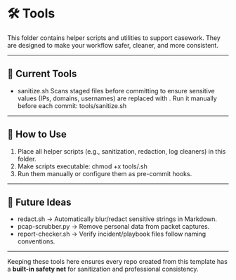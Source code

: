 # 🛠️ Tools

This folder contains helper scripts and utilities to support casework. 
They are designed to make your workflow safer, cleaner, and more consistent.

---

## 📌 Current Tools

- sanitize.sh 
  Scans staged files before committing to ensure sensitive values (IPs, domains, usernames) are replaced with <placeholders>. 
  Run it manually before each commit:
  tools/sanitize.sh

---

## 🚀 How to Use

1. Place all helper scripts (e.g., sanitization, redaction, log cleaners) in this folder. 
2. Make scripts executable:
   chmod +x tools/<scriptname>.sh
3. Run them manually or configure them as pre-commit hooks. 

---

## 🔮 Future Ideas

- redact.sh → Automatically blur/redact sensitive strings in Markdown. 
- pcap-scrubber.py → Remove personal data from packet captures. 
- report-checker.sh → Verify incident/playbook files follow naming conventions.

---

Keeping these tools here ensures every repo created from this template has a **built-in safety net** for sanitization and professional consistency.
